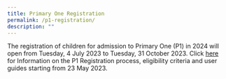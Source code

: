 ```yaml
---
title: Primary One Registration
permalink: /p1-registration/
description: ""
---
```

The registration of children for admission to Primary One (P1) in 2024 will open from Tuesday, 4 July 2023 to Tuesday, 31 October 2023. 
Click [here](https://www.moe.gov.sg/primary/p1-registration) for Information on the P1 Registration process, eligibility criteria and user guides starting from 23 May 2023.